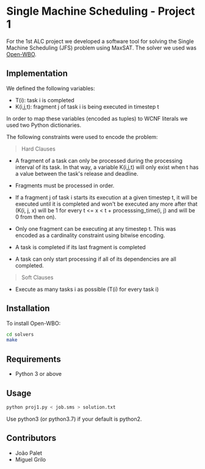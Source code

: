 # Single Machine Scheduling - Project 1

For the 1st ALC project we developed a software tool for solving the Single Machine Scheduling (JFS) problem using MaxSAT. The solver we used was [Open-WBO](http://sat.inesc-id.pt/open-wbo/).


## Implementation

We defined the following variables:

* T(i): task i is completed
* K(i,j,t): fragment j of task i is being executed in timestep t

In order to map these variables (encoded as tuples) to WCNF literals we used two Python dictionaries.

The following constraints were used to encode the problem:

> Hard Clauses

* A fragment of a task can only be processed during the processing interval of its task. In that way, a variable K(i,j,t) will only exist when t has a value between the task's release and deadline.

* Fragments must be processed in order.

* If a fragment j of task i starts its execution at a given timestep t, it will be executed until it is completed and won't be executed any more after that (K(i, j, x) will be 1 for every t <= x < t + processsing_time(i, j) and will be 0 from then on).

* Only one fragment can be executing at any timestep t. This was encoded as a cardinality constraint using bitwise encoding.

* A task is completed if its last fragment is completed

* A task can only start processing if all of its dependencies are all completed.

> Soft Clauses

* Execute as many tasks i as possible (T(i) for every task i)


## Installation

To install Open-WBO:

```bash
cd solvers
make
```

## Requirements

* Python 3 or above


## Usage

```bash
python proj1.py < job.sms > solution.txt
```
Use python3 (or python3.7) if your default is python2.


## Contributors

* João Palet
* Miguel Grilo